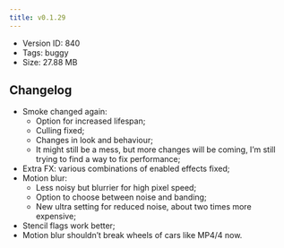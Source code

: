 ```yaml
---
title: v0.1.29
---
```


*   Version ID: 840
*   Tags: buggy
*   Size: 27.88 MB

## Changelog

*   Smoke changed again:
    *   Option for increased lifespan;
    *   Culling fixed;
    *   Changes in look and behaviour;
    *   It might still be a mess, but more changes will be coming, I’m still trying to find a way to fix performance;
*   Extra FX: various combinations of enabled effects fixed;
*   Motion blur:
    *   Less noisy but blurrier for high pixel speed;
    *   Option to choose between noise and banding;
    *   New ultra setting for reduced noise, about two times more expensive;
*   Stencil flags work better;
*   Motion blur shouldn’t break wheels of cars like MP4/4 now.
